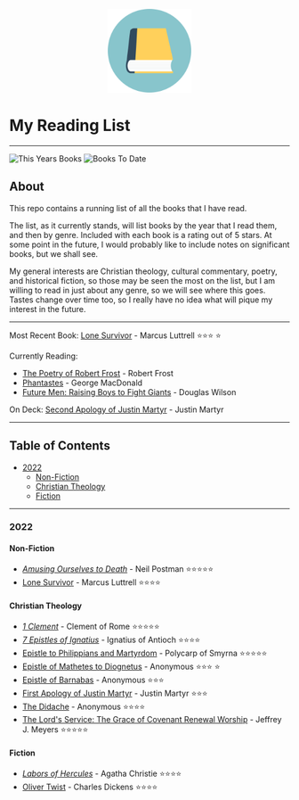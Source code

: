 <p align="center">
<img src="https://github.com/BallsyWalnuts/Reading-List/blob/6464db9c52925d6613aa8305de5c8f57ba380020/book-icon.png?raw=true" width="150" />
</p>

# My Reading List

---

![This Years Books](https://img.shields.io/badge/Books%20This%20Year-12-success)
![Books To Date](https://img.shields.io/badge/Total%20Books%20To%20Date-12-blue)

## About

This repo contains a running list of all the books that I have read.

The list, as it currently stands, will list books by the year that I read them, and then by genre. Included with each book is a rating out of 5 stars. At some point in the future, I would probably like to include notes on significant books, but we shall see.

My general interests are Christian theology, cultural commentary, poetry, and historical fiction, so those may be seen the most on the list, but I am willing to read in just about any genre, so we will see where this goes. Tastes change over time too, so I really have no idea what will pique my interest in the future. 

---

Most Recent Book: [Lone Survivor](https://www.amazon.com/Lone-Survivor-Eyewitness-Account-Operation/dp/0316067601/ref=tmm_pap_swatch_0?_encoding=UTF8&qid=1650498581&sr=8-1) - Marcus Luttrell :star::star::star: :star:

Currently Reading: 

- [The Poetry of Robert Frost](https://www.amazon.com/Poetry-Robert-Frost/dp/0030725356) - Robert Frost
- [Phantastes](https://www.amazon.com/Phantastes-George-MacDonald/dp/0802860605/ref=sr_1_6?crid=16CNIYK0C4BMU&keywords=phantastes+by+george+macdonald+eerdmans&qid=1649627578&s=books&sprefix=phantastes+by+george+macdonald+eerdmans%2Cstripbooks%2C106&sr=1-6) - George MacDonald
- [Future Men: Raising Boys to Fight Giants](https://www.amazon.com/Future-Men-Raising-Fight-Giants/dp/1591281105/ref=sr_1_1?crid=3K8XCVIRFR8WH&keywords=future+men&qid=1650498666&sprefix=future+men%2Caps%2C128&sr=8-1) - Douglas Wilson

On Deck: [Second Apology of Justin Martyr](https://ccel.org/ccel/justin_martyr/second_apology/anf01.viii.iii.html) - Justin Martyr

---

## Table of Contents

- [2022](#2022)
  - [Non-Fiction](#non-fiction)
  - [Christian Theology](#christian-theology)
  - [Fiction](#fiction)

---

### 2022

#### Non-Fiction

- [*Amusing Ourselves to Death*](https://www.amazon.com/Amusing-Ourselves-Death-Discourse-Business/dp/014303653X/ref=sr_1_1?keywords=amusing+ourselves+to+death&qid=1641675565&sprefix=amusing%2Caps%2C144&sr=8-1) - Neil Postman :star::star::star::star::star:
- [Lone Survivor](https://www.amazon.com/Lone-Survivor-Eyewitness-Account-Operation/dp/0316067601/ref=tmm_pap_swatch_0?_encoding=UTF8&qid=1650498581&sr=8-1) - Marcus Luttrell :star::star::star::star:

#### Christian Theology

- [*1 Clement*](https://ccel.org/ccel/clement_rome/first_epistle_to_the_corinthians/anf01.ii.ii.html) - Clement of Rome :star::star::star::star::star:
- [*7 Epistles of Ignatius*](https://ccel.org/ccel/ignatius_antioch/epistles_of_ignatius/anf01) - Ignatius of Antioch :star::star::star::star:
- [Epistle to Philippians and Martyrdom](https://ccel.org/ccel/polycarp/epistle_to_the_philippians/anf01) - Polycarp of Smyrna :star::star::star::star::star:
- [Epistle of Mathetes to Diognetus](https://ccel.org/ccel/schaff/anf01/anf01.iii.ii.html) - Anonymous :star::star::star: :star:
- [Epistle of Barnabas](https://ccel.org/ccel/ignatius_antioch/epistle_of_barnabas/anf01) - Anonymous :star::star::star:
- [First Apology of Justin Martyr](https://ccel.org/ccel/justin_martyr/first_apology/anf01.viii.ii.html) - Justin Martyr :star::star::star:
- [The Didache](https://ccel.org/ccel/lightfoot/fathers/fathers.ii.xii.html) - Anonymous :star::star::star::star:
- [The Lord's Service: The Grace of Covenant Renewal Worship](https://canonpress.com/products/the-lords-service/) - Jeffrey J. Meyers :star::star::star::star::star:

#### Fiction

- [*Labors of Hercules*](https://www.amazon.com/Labors-Hercules-Hercule-Collection-Mysteries/dp/0062073982/ref=tmm_pap_swatch_0?_encoding=UTF8&qid=&sr=) - Agatha Christie :star::star::star::star:
-  [Oliver Twist](https://www.amazon.com/Oliver-Twist-Charles-Dickens/dp/1514640376/ref=sr_1_1_sspa?crid=3511VENE51N36&keywords=oliver+twist&qid=1645745069&sprefix=oliver+twist%2Caps%2C171&sr=8-1-spons&psc=1&spLa=ZW5jcnlwdGVkUXVhbGlmaWVyPUExQjAzVVFZM1gwTUdTJmVuY3J5cHRlZElkPUEwODg4NjExMkVDRVMxT09RU1JSViZlbmNyeXB0ZWRBZElkPUEwOTg3MjczMkJSWkdPSEozMjRBMCZ3aWRnZXROYW1lPXNwX2F0ZiZhY3Rpb249Y2xpY2tSZWRpcmVjdCZkb05vdExvZ0NsaWNrPXRydWU=) - Charles Dickens :star::star::star::star:
